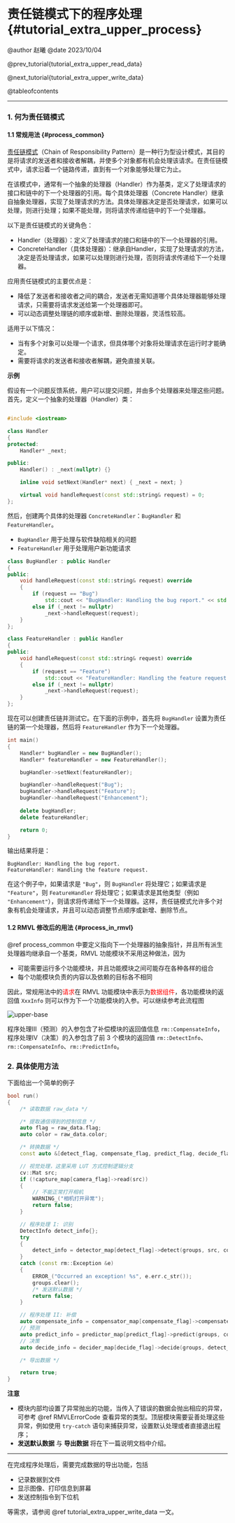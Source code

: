 责任链模式下的程序处理{#tutorial_extra_upper_process}
============

@author 赵曦
@date 2023/10/04

@prev_tutorial{tutorial_extra_upper_read_data}

@next_tutorial{tutorial_extra_upper_write_data}

@tableofcontents

------

### 1. 何为责任链模式

#### 1.1 常规用法 {#process_common}

[责任链模式](https://refactoring.guru/design-patterns/chain-of-responsibility)（Chain of Responsibility Pattern）是一种行为型设计模式，其目的是将请求的发送者和接收者解耦，并使多个对象都有机会处理该请求。在责任链模式中，请求沿着一个链路传递，直到有一个对象能够处理它为止。

在该模式中，通常有一个抽象的处理器（Handler）作为基类，定义了处理请求的接口和链中的下一个处理器的引用。每个具体处理器（Concrete Handler）继承自抽象处理器，实现了处理请求的方法。具体处理器决定是否处理请求，如果可以处理，则进行处理；如果不能处理，则将请求传递给链中的下一个处理器。

以下是责任链模式的关键角色：

- Handler（处理器）：定义了处理请求的接口和链中的下一个处理器的引用。
- ConcreteHandler（具体处理器）：继承自Handler，实现了处理请求的方法，决定是否处理请求，如果可以处理则进行处理，否则将请求传递给下一个处理器。

应用责任链模式的主要优点是：

- 降低了发送者和接收者之间的耦合，发送者无需知道哪个具体处理器能够处理请求，只需要将请求发送给第一个处理器即可。
- 可以动态调整处理链的顺序或新增、删除处理器，灵活性较高。

适用于以下情况：

- 当有多个对象可以处理一个请求，但具体哪个对象将处理请求在运行时才能确定。
- 需要将请求的发送者和接收者解耦，避免直接关联。

**示例**

假设有一个问题反馈系统，用户可以提交问题，并由多个处理器来处理这些问题。首先，定义一个抽象的处理器（Handler）类：

```cpp

#include <iostream>

class Handler
{
protected:
    Handler* _next;

public:
    Handler() : _next(nullptr) {}

    inline void setNext(Handler* next) { _next = next; }

    virtual void handleRequest(const std::string& request) = 0;
};
```

然后，创建两个具体的处理器 `ConcreteHandler`：`BugHandler` 和 `FeatureHandler`。

- `BugHandler` 用于处理与软件缺陷相关的问题
- `FeatureHandler` 用于处理用户新功能请求

```cpp
class BugHandler : public Handler
{
public:
    void handleRequest(const std::string& request) override
    {
        if (request == "Bug")
            std::cout << "BugHandler: Handling the bug report." << std::endl;
        else if (_next != nullptr)
            _next->handleRequest(request);
    }
};

class FeatureHandler : public Handler
{
public:
    void handleRequest(const std::string& request) override
    {
        if (request == "Feature")
            std::cout << "FeatureHandler: Handling the feature request." << std::endl;
        else if (_next != nullptr)
            _next->handleRequest(request);
    }
};
```

现在可以创建责任链并测试它。在下面的示例中，首先将 `BugHandler` 设置为责任链的第一个处理器，然后将 `FeatureHandler` 作为下一个处理器。

```cpp
int main()
{
    Handler* bugHandler = new BugHandler();
    Handler* featureHandler = new FeatureHandler();

    bugHandler->setNext(featureHandler);

    bugHandler->handleRequest("Bug");
    bugHandler->handleRequest("Feature");
    bugHandler->handleRequest("Enhancement");
  
    delete bugHandler;
    delete featureHandler;

    return 0;
}
```

输出结果将是：

```
BugHandler: Handling the bug report.
FeatureHandler: Handling the feature request.
```

在这个例子中，如果请求是 `"Bug"`，则 `BugHandler` 将处理它；如果请求是 `"Feature"`，则 `FeatureHandler` 将处理它；如果请求是其他类型（例如 `"Enhancement"`），则请求将传递给下一个处理器。这样，责任链模式允许多个对象有机会处理请求，并且可以动态调整节点顺序或新增、删除节点。

#### 1.2 RMVL 修改后的用法 {#process_in_rmvl}

@ref process_common 中要定义指向下一个处理器的抽象指针，并且所有派生处理器均继承自一个基类，RMVL 功能模块不采用这种做法，因为

- 可能需要运行多个功能模块，并且功能模块之间可能存在各种各样的组合
- 每个功能模块负责的内容以及依赖的目标各不相同

因此，常规用法中的<span style="color: red">请求</span>在 RMVL 功能模块中表示为<span style="color: red">数据组件</span>，各功能模块的返回值 `XxxInfo` 则可以作为下一个功能模块的入参。可以继续参考此流程图

![upper-base](upper_base.png)

程序处理III（预测）的入参包含了补偿模块的返回值信息 `rm::CompensateInfo`，程序处理IV（决策）的入参包含了前 3 个模块的返回值 `rm::DetectInfo`、`rm::CompensateInfo`、`rm::PredictInfo`。

### 2. 具体使用方法

下面给出一个简单的例子

```cpp
bool run()
{
    /* 读取数据 raw_data */

    /* 提取通信得到的控制信息 */
    auto flag = raw_data.flag;
    auto color = raw_data.color;

    /* 转换数据 */
    const auto &[detect_flag, compensate_flag, predict_flag, decide_flag, camera_flag] = flag_map[flag];

    // 视觉处理，这里采用 LUT 方式控制逻辑分支
    cv::Mat src;
    if (!capture_map[camera_flag]->read(src))
    {
        // 不能正常打开相机
        WARNING_("相机打开异常");
        return false;
    }

    // 程序处理 I: 识别
    DetectInfo detect_info{};
    try
    {
        detect_info = detector_map[detect_flag]->detect(groups, src, color, data, getTickCount());
    }
    catch (const rm::Exception &e)
    {
        ERROR_("Occurred an exception! %s", e.err.c_str());
        groups.clear();
        /* 发送默认数据 */
        return false;
    }

    // 程序处理 II: 补偿
    auto compensate_info = compensator_map[compensate_flag]->compensate(groups, shoot_speed, CompensateType::UNKNOWN);
    // 预测
    auto predict_info = predictor_map[predict_flag]->predict(groups, compensate_info.tof);
    // 决策
    auto decide_info = decider_map[decide_flag]->decide(groups, detect_info, compensate_info, predict_info);

    /* 导出数据 */

    return true;
}
```

**注意**

- 模块内部均设置了异常抛出的功能，当传入了错误的数据会抛出相应的异常，可参考 @ref RMVLErrorCode 查看异常的类型。顶层模块需要妥善处理这些异常，例如使用 `try-catch` 语句来捕获异常，设置默认处理或者直接退出程序；
- **发送默认数据** 与 **导出数据** 将在下一篇说明文档中介绍。

------

在完成程序处理后，需要完成数据的导出功能，包括

- 记录数据到文件
- 显示图像、打印信息到屏幕
- 发送控制指令到下位机

等需求，请参阅 @ref tutorial_extra_upper_write_data 一文。
